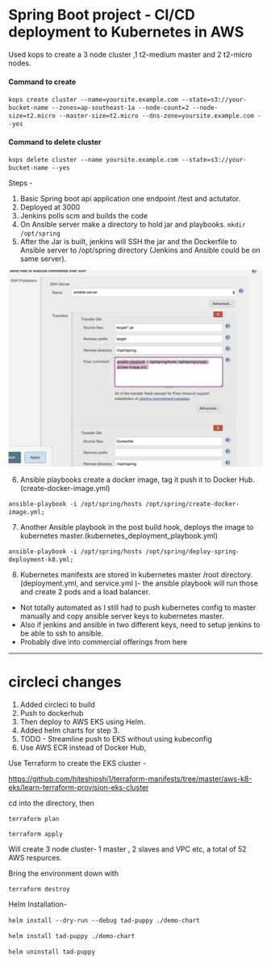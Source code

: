 # Spring Boot project - CI/CD deployment to Kubernetes in AWS

Used kops to create a 3 node cluster ,1 t2-medium master and 2 t2-micro nodes.

#### Command to create

```
kops create cluster --name=yoursite.example.com --state=s3://your-bucket-name --zones=ap-southeast-1a --node-count=2 --node-size=t2.micro --master-size=t2.micro --dns-zone=yoursite.example.com --yes
```

#### Command to delete cluster

```
kops delete cluster --name yoursite.example.com --state=s3://your-bucket-name --yes
```

Steps -

1. Basic Spring boot api application one endpoint /test and actutator.
2. Deployed at 3000
3. Jenkins polls scm and builds the code
4. On Ansible server make a directory to hold jar and playbooks.
   `mkdir /opt/spring`
5. After the Jar is built, jenkins will SSH the jar and the Dockerfile to Ansible server to /opt/spring directory (Jenkins and Ansible could be on same server).

![send-image-to-ansible-server](/images/ssh-to-ansible-server.png)

6. Ansible playbooks create a docker image, tag it push it to Docker Hub. (create-docker-image.yml)

```
ansible-playbook -i /opt/spring/hosts /opt/spring/create-docker-image.yml;
```

7. Another Ansible playbook in the post build hook, deploys the image to kubernetes master.(kubernetes_deployment_playbook.yml)

```
ansible-playbook -i /opt/spring/hosts /opt/spring/deploy-spring-deployment-k8.yml;
```

8. Kubernetes manifests are stored in kubernetes master /root directory. (deployment.yml, and service.yml )- the ansible playbook will run those and create 2 pods and a load balancer.

- Not totally automated as I still had to push kubernetes config to master manually and copy ansible server keys to kubernetes master.
- Also if jenkins and ansible in two different keys, need to setup jenkins to be able to ssh to ansible.
- Probably dive into commercial offerings from here

--------------------------------
# circleci changes

   1. Added circleci to build
   2. Push to dockerhub
   3. Then deploy to AWS EKS using Helm.
   4. Added helm charts for step 3.
   5. TODO - Streamline push to EKS without using kubeconfig
   6. Use AWS ECR instead of Docker Hub,


Use Terraform to create the EKS cluster -

https://github.com/hiteshjoshi1/terraform-manifests/tree/master/aws-k8-eks/learn-terraform-provision-eks-cluster

cd into the directory, then

```
terraform plan
```

```
terraform apply
```
Will create 3 node cluster- 1 master , 2 slaves
and VPC etc, a total of 52 AWS respurces.

Bring the environment down with

```
terraform destroy
```


Helm Installation-

```helm install --dry-run --debug tad-puppy ./demo-chart```

```helm install tad-puppy ./demo-chart```

```helm uninstall tad-puppy```


